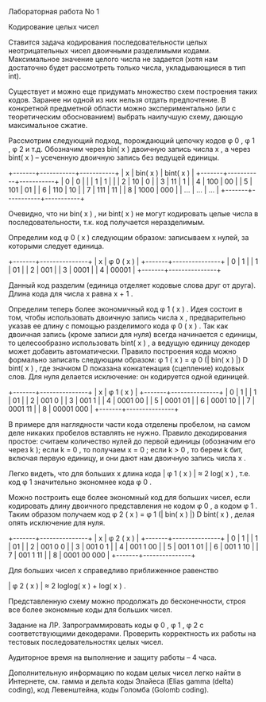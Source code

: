 Лабораторная работа No 1

Кодирование целых чисел

Ставится задача кодирования последовательности целых неотрицательных чисел
двоичными разделимыми кодами. Максимальное значение целого числа не задается (хотя
нам достаточно будет рассмотреть только числа, укладывающиеся в тип int).

Существует и можно еще придумать множество схем построения таких кодов.
Заранее ни одной из них нельзя отдать предпочтение. В конкретной предметной области
можно экспериментально (или с теоретическим обоснованием) выбрать наилучшую
схему, дающую максимальное сжатие.

Рассмотрим следующий подход, порождающий цепочку кодов φ 0 , φ 1 , φ 2 и т.д.
Обозначим через bin( x ) двоичную запись числа x , а через bint( x ) – усеченную двоичную
запись без ведущей единицы.

 +-------+-----------+-----------+
 |   x   |  bin( x ) | bint( x ) |
 +-------+-----------+-----------+
 |   0   |    0      |           |
 |   1   |    1      |           |
 |   2   |    10     |    0      |
 |   3   |    11     |    1      |
 |   4   |    100    |    00     |
 |   5   |    101    |    01     |
 |   6   |    110    |    10     |
 |   7   |    111    |    11     |
 |   8   |    1000   |    000    |
 |  ...  |    ...    |    ...    |
 +-------+-----------+-----------+


Очевидно, что ни bin( x ) , ни bint( x ) не могут кодировать целые числа в
последовательности, т.к. код получается неразделимым.

Определим код φ 0 ( x ) следующим образом: записываем x нулей, за которыми
следует единица.

+-------+---------------+
|   x   |   φ 0 ( x )   |
+-------+---------------+
|   0   |     1         |
|   1   |     01        |
|   2   |     001       |
|   3   |     0001      |
|   4   |     00001     |
+-------+---------------+

Данный код разделим (единица отделяет кодовые слова друг от друга). Длина кода
для числа x равна x + 1 .

Определим теперь более экономичный код φ 1 ( x ) . Идея состоит в том, чтобы
использовать двоичную запись числа x , предварительно указав ее длину с помощью
разделимого кода φ 0 ( x ) . Так как двоичная запись (кроме записи для нуля) всегда
начинается с единицы, то целесообразно использовать bint( x ) , а ведущую единицу
декодер может добавить автоматически. Правило построения кода можно формально
записать следующим образом: φ 1 ( x ) = φ 0 (| bin( x ) |) D bint( x ) , где значком D показана
конкатенация (сцепление) кодовых слов. Для нуля делается исключение: он кодируется
одной единицей.

+-------+---------------+
|   x   |    φ 1 ( x )  |
+-------+---------------+
|   0   |   1           |
|   1   |   01          |
|   2   |   001 0       |
|   3   |   001 1       |
|   4   |   0001 00     |
|   5   |   0001 01     |
|   6   |   0001 10     |
|   7   |   0001 11     |
|   8   |   00001 000   |
+-------+---------------+

В примере для наглядности части кода отделены пробелом, на самом деле никаких
пробелов вставлять не нужно. Правило декодирования простое: считаем количество нулей
до первой единицы (обозначим его через k ); если k = 0 , то получаем x = 0 ; если k > 0 , то
берем k бит, включая первую единицу, и они дают нам двоичную запись числа x .

Легко видеть, что для больших x длина кода | φ 1 ( x ) | ≈ 2 log( x ) , т.е. код φ 1
значительно экономнее кода φ 0 .

Можно построить еще более экономный код для больших чисел, если кодировать
длину двоичного представления не кодом φ 0 , а кодом φ 1 . Таким образом получаем код
φ 2 ( x ) = φ 1 (| bin( x ) |) D bint( x ) , делая опять исключение для нуля.

+-------+---------------+
|   x   |    φ 2 ( x )  |
+-------+---------------+
|   0   |   1           |
|   1   |   01          |
|   2   |   001 0 0     |
|   3   |   001 0 1     |
|   4   |   001 1 00    |
|   5   |   001 1 01    |
|   6   |   001 1 10    |
|   7   |   001 1 11    |
|   8   |   0001 00 000 |
+-------+---------------+

Для большиx чисел x справедливо приближенное равенство

| φ 2 ( x ) | ≈ 2 loglog( x ) + log( x ) .

Представленную схему можно продолжать до бесконечности, строя все более
экономные коды для больших чисел.

Задание на ЛР.
Запрограммировать коды φ 0 , φ 1 , φ 2 с соответствующими
декодерами. Проверить корректность их работы на тестовых последовательностях целых
чисел.

Аудиторное время на выполнение и защиту работы – 4 часа.

Дополнительную информацию по кодам целых чисел легко найти в Интернете, см.
гамма и дельта коды Элайеса (Elias gamma (delta) coding), код Левенштейна, коды
Голомба (Golomb coding).

